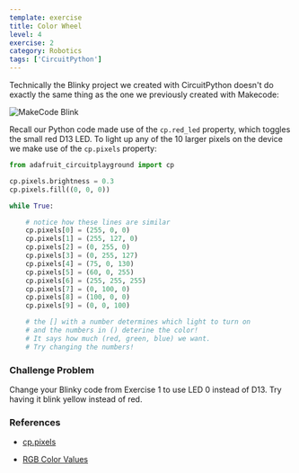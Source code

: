 ```yaml
---
template: exercise
title: Color Wheel
level: 4
exercise: 2
category: Robotics
tags: ['CircuitPython']
---
```


Technically the Blinky project we created with CircuitPython doesn't do exactly the same thing as the one we previously created with Makecode:

![MakeCode Blink](../../../../../public/images/makecode/blink.png)

Recall our Python code made use of the `cp.red_led` property, which toggles the small red D13 LED. To light up any of the 10 larger pixels on the device we make use of the `cp.pixels` property:

```python
from adafruit_circuitplayground import cp

cp.pixels.brightness = 0.3
cp.pixels.fill((0, 0, 0))

while True:

    # notice how these lines are similar
    cp.pixels[0] = (255, 0, 0)
    cp.pixels[1] = (255, 127, 0)
    cp.pixels[2] = (0, 255, 0)
    cp.pixels[3] = (0, 255, 127)
    cp.pixels[4] = (75, 0, 130)
    cp.pixels[5] = (60, 0, 255)
    cp.pixels[6] = (255, 255, 255)
    cp.pixels[7] = (0, 100, 0)
    cp.pixels[8] = (100, 0, 0)
    cp.pixels[9] = (0, 0, 100)

    # the [] with a number determines which light to turn on
    # and the numbers in () deterine the color!
    # It says how much (red, green, blue) we want.
    # Try changing the numbers!
```

### Challenge Problem

Change your Blinky code from Exercise 1 to use LED 0 instead of D13. Try having it blink yellow instead of red.

### References

- [cp.pixels](https://docs.circuitpython.org/projects/circuitplayground/en/latest/api.html#adafruit_circuitplayground.circuit_playground_base.CircuitPlaygroundBase.pixels)

- [RGB Color Values](https://www.w3schools.com/colors/colors_rgb.asp)
